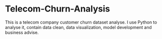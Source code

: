 # Telecom-Churn-Analysis
This is a telecom company customer churn dataset analyse.
I use Python to analyse it, contain data clean, data visualization, model development and business advise.
